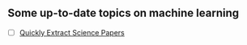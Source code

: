 ## Some up-to-date topics on machine learning
- [ ] [Quickly Extract Science Papers](https://github.com/daveshap/Quickly_Extract_Science_Papers)
